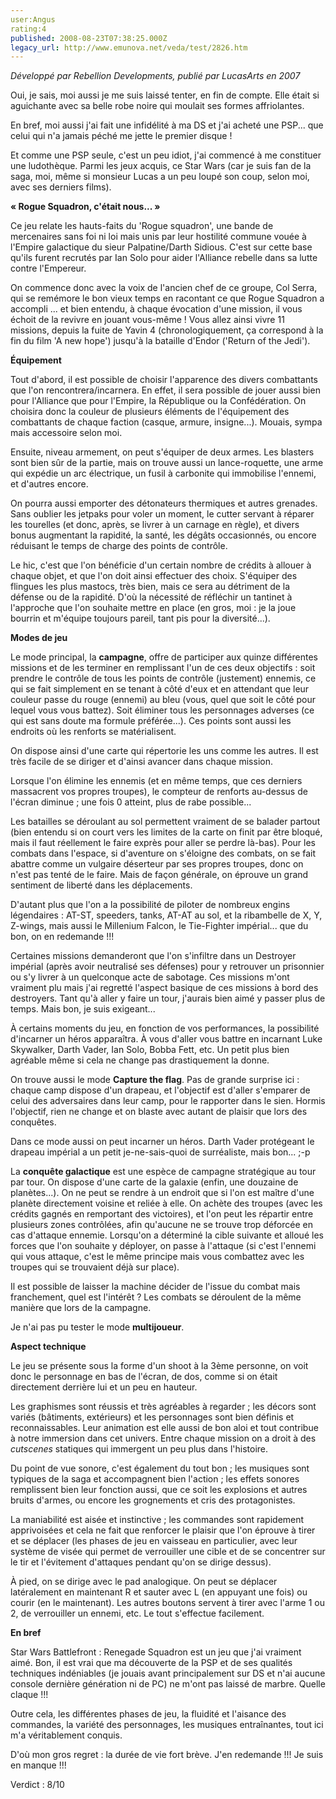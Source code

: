 ```yaml
---
user:Angus
rating:4
published: 2008-08-23T07:38:25.000Z
legacy_url: http://www.emunova.net/veda/test/2826.htm
---
```

_Développé par Rebellion Developments, publié par LucasArts en 2007_  

  

Oui, je sais, moi aussi je me suis laissé tenter, en fin de compte. Elle était si aguichante avec sa belle robe noire qui moulait ses formes affriolantes.  

En bref, moi aussi j'ai fait une infidélité à ma DS et j'ai acheté une PSP... que celui qui n'a jamais péché me jette le premier disque !  

Et comme une PSP seule, c'est un peu idiot, j'ai commencé à me constituer une ludothèque. Parmi les jeux acquis, ce Star Wars (car je suis fan de la saga, moi, même si monsieur Lucas a un peu loupé son coup, selon moi, avec ses derniers films).  

  

**« Rogue Squadron, c'était nous... »**  

  

Ce jeu relate les hauts-faits du 'Rogue squadron', une bande de mercenaires sans foi ni loi mais unis par leur hostilité commune vouée à l'Empire galactique du sieur Palpatine/Darth Sidious. C'est sur cette base qu'ils furent recrutés par Ian Solo pour aider l'Alliance rebelle dans sa lutte contre l'Empereur.  

  

On commence donc avec la voix de l'ancien chef de ce groupe, Col Serra, qui se remémore le bon vieux temps en racontant ce que Rogue Squadron a accompli ... et bien entendu, à chaque évocation d'une mission, il vous échoit de la revivre en jouant vous-même ! Vous allez ainsi vivre 11 missions, depuis la fuite de Yavin 4 (chronologiquement, ça correspond à la fin du film 'A new hope') jusqu'à la bataille d'Endor ('Return of the Jedi').  

  

**Équipement**  

  

Tout d'abord, il est possible de choisir l'apparence des divers combattants que l'on rencontrera/incarnera. En effet, il sera possible de jouer aussi bien pour l'Alliance que pour l'Empire, la République ou la Confédération. On choisira donc la couleur de plusieurs éléments de l'équipement des combattants de chaque faction (casque, armure, insigne...). Mouais, sympa mais accessoire selon moi.  

  

Ensuite, niveau armement, on peut s'équiper de deux armes. Les blasters sont bien sûr de la partie, mais on trouve aussi un lance-roquette, une arme qui expédie un arc électrique, un fusil à carbonite qui immobilise l'ennemi, et d'autres encore.  

On pourra aussi emporter des détonateurs thermiques et autres grenades. Sans oublier les jetpaks pour voler un moment, le cutter servant à réparer les tourelles (et donc, après, se livrer à un carnage en règle), et divers bonus augmentant la rapidité, la santé, les dégâts occasionnés, ou encore réduisant le temps de charge des points de contrôle.  

Le hic, c'est que l'on bénéficie d'un certain nombre de crédits à allouer à chaque objet, et que l'on doit ainsi effectuer des choix. S'équiper des flingues les plus mastocs, très bien, mais ce sera au détriment de la défense ou de la rapidité. D'où la nécessité de réfléchir un tantinet à l'approche que l'on souhaite mettre en place (en gros, moi : je la joue bourrin et m'équipe toujours pareil, tant pis pour la diversité...).  

  

**Modes de jeu**  

  

Le mode principal, la __campagne__, offre de participer aux quinze différentes missions et de les terminer en remplissant l'un de ces deux objectifs : soit prendre le contrôle de tous les points de contrôle (justement) ennemis, ce qui se fait simplement en se tenant à côté d'eux et en attendant que leur couleur passe du rouge (ennemi) au bleu (vous, quel que soit le côté pour lequel vous vous battez). Soit éliminer tous les personnages adverses (ce qui est sans doute ma formule préférée...). Ces points sont aussi les endroits où les renforts se matérialisent.  

On dispose ainsi d'une carte qui répertorie les uns comme les autres. Il est très facile de se diriger et d'ainsi avancer dans chaque mission.  

Lorsque l'on élimine les ennemis (et en même temps, que ces derniers massacrent vos propres troupes), le compteur de renforts au-dessus de l'écran diminue ; une fois 0 atteint, plus de rabe possible...  

Les batailles se déroulant au sol permettent vraiment de se balader partout (bien entendu si on court vers les limites de la carte on finit par être bloqué, mais il faut réellement le faire exprès pour aller se perdre là-bas). Pour les combats dans l'espace, si d'aventure on s'éloigne des combats, on se fait abattre comme un vulgaire déserteur par ses propres troupes, donc on n'est pas tenté de le faire. Mais de façon générale, on éprouve un grand sentiment de liberté dans les déplacements.  

D'autant plus que l'on a la possibilité de piloter de nombreux engins légendaires : AT-ST, speeders, tanks, AT-AT au sol, et la ribambelle de X, Y, Z-wings, mais aussi le Millenium Falcon, le Tie-Fighter impérial... que du bon, on en redemande !!!  

Certaines missions demanderont que l'on s'infiltre dans un Destroyer impérial (après avoir neutralisé ses défenses) pour y retrouver un prisonnier ou s'y livrer à un quelconque acte de sabotage. Ces missions m'ont vraiment plu mais j'ai regretté l'aspect basique de ces missions à bord des destroyers. Tant qu'à aller y faire un tour, j'aurais bien aimé y passer plus de temps. Mais bon, je suis exigeant...  

À certains moments du jeu, en fonction de vos performances, la possibilité d'incarner un héros apparaîtra. À vous d'aller vous battre en incarnant Luke Skywalker, Darth Vader, Ian Solo, Bobba Fett, etc. Un petit plus bien agréable même si cela ne change pas drastiquement la donne.  

  

On trouve aussi le mode __Capture the flag__. Pas de grande surprise ici : chaque camp dispose d'un drapeau, et l'objectif est d'aller s'emparer de celui des adversaires dans leur camp, pour le rapporter dans le sien. Hormis l'objectif, rien ne change et on blaste avec autant de plaisir que lors des conquêtes.  

Dans ce mode aussi on peut incarner un héros. Darth Vader protégeant le drapeau impérial a un petit je-ne-sais-quoi de surréaliste, mais bon... ;-p  

  

La __conquête galactique__ est une espèce de campagne stratégique au tour par tour. On dispose d'une carte de la galaxie (enfin, une douzaine de planètes...). On ne peut se rendre à un endroit que si l'on est maître d'une planète directement voisine et reliée à elle. On achète des troupes (avec les crédits gagnés en remportant des victoires), et l'on peut les répartir entre plusieurs zones contrôlées, afin qu'aucune ne se trouve trop déforcée en cas d'attaque ennemie. Lorsqu'on a déterminé la cible suivante et alloué les forces que l'on souhaite y déployer, on passe à l'attaque (si c'est l'ennemi qui vous attaque, c'est le même principe mais vous combattez avec les troupes qui se trouvaient déjà sur place).  

Il est possible de laisser la machine décider de l'issue du combat mais franchement, quel est l'intérêt ? Les combats se déroulent de la même manière que lors de la campagne.  

  

Je n'ai pas pu tester le mode __multijoueur__.  

  

**Aspect technique**  

  

Le jeu se présente sous la forme d'un shoot à la 3ème personne, on voit donc le personnage en bas de l'écran, de dos, comme si on était directement derrière lui et un peu en hauteur.  

  

Les graphismes sont réussis et très agréables à regarder ; les décors sont variés (bâtiments, extérieurs) et les personnages sont bien définis et reconnaissables. Leur animation est elle aussi de bon aloi et tout contribue à notre immersion dans cet univers. Entre chaque mission on a droit à des _cutscenes_ statiques qui immergent un peu plus dans l'histoire.  

  

Du point de vue sonore, c'est également du tout bon ; les musiques sont typiques de la saga et accompagnent bien l'action ; les effets sonores remplissent bien leur fonction aussi, que ce soit les explosions et autres bruits d'armes, ou encore les grognements et cris des protagonistes.  

  

La maniabilité est aisée et instinctive ; les commandes sont rapidement apprivoisées et cela ne fait que renforcer le plaisir que l'on éprouve à tirer et se déplacer (les phases de jeu en vaisseau en particulier, avec leur système de visée qui permet de verrouiller une cible et de se concentrer sur le tir et l'évitement d'attaques pendant qu'on se dirige dessus).  

À pied, on se dirige avec le pad analogique. On peut se déplacer latéralement en maintenant R et sauter avec L (en appuyant une fois) ou courir (en le maintenant). Les autres boutons servent à tirer avec l'arme 1 ou 2, de verrouiller un ennemi, etc. Le tout s'effectue facilement.  

  

**En bref**  

  

Star Wars Battlefront : Renegade Squadron est un jeu que j'ai vraiment aimé. Bon, il est vrai que ma découverte de la PSP et de ses qualités techniques indéniables (je jouais avant principalement sur DS et n'ai aucune console dernière génération ni de PC) ne m'ont pas laissé de marbre. Quelle claque !!!  

Outre cela, les différentes phases de jeu, la fluidité et l'aisance des commandes, la variété des personnages, les musiques entraînantes, tout ici m'a véritablement conquis.  

D'où mon gros regret : la durée de vie fort brève. J'en redemande !!! Je suis en manque !!!  

  

Verdict : 8/10